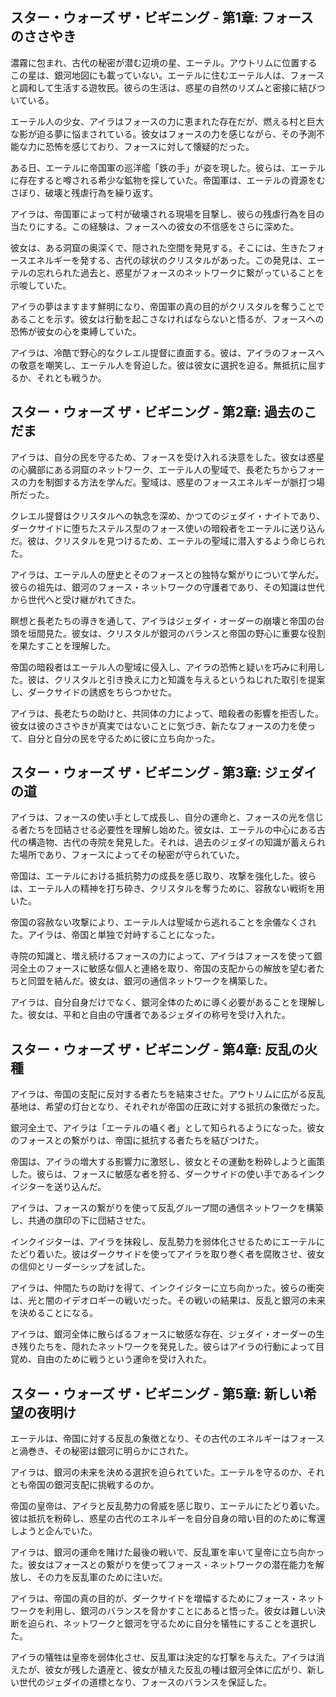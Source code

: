 ## スター・ウォーズ ザ・ビギニング - 第1章: フォースのささやき

濃霧に包まれ、古代の秘密が潜む辺境の星、エーテル。アウトリムに位置するこの星は、銀河地図にも載っていない。エーテルに住むエーテル人は、フォースと調和して生活する遊牧民。彼らの生活は、惑星の自然のリズムと密接に結びついている。

エーテル人の少女、アイラはフォースの力に恵まれた存在だが、燃える村と巨大な影が迫る夢に悩まされている。彼女はフォースの力を感じながら、その予測不能な力に恐怖を感じており、フォースに対して懐疑的だった。

ある日、エーテルに帝国軍の巡洋艦「鉄の手」が姿を現した。彼らは、エーテルに存在すると噂される希少な鉱物を探していた。帝国軍は、エーテルの資源をむさぼり、破壊と残虐行為を繰り返す。

アイラは、帝国軍によって村が破壊される現場を目撃し、彼らの残虐行為を目の当たりにする。この経験は、フォースへの彼女の不信感をさらに深めた。

彼女は、ある洞窟の奥深くで、隠された空間を発見する。そこには、生きたフォースエネルギーを発する、古代の球状のクリスタルがあった。この発見は、エーテルの忘れられた過去と、惑星がフォースのネットワークに繋がっていることを示唆していた。

アイラの夢はますます鮮明になり、帝国軍の真の目的がクリスタルを奪うことであることを示す。彼女は行動を起こさなければならないと悟るが、フォースへの恐怖が彼女の心を束縛していた。

アイラは、冷酷で野心的なクレエル提督に直面する。彼は、アイラのフォースへの敬意を嘲笑し、エーテル人を脅迫した。彼は彼女に選択を迫る。無抵抗に屈するか、それとも戦うか。


## スター・ウォーズ ザ・ビギニング - 第2章: 過去のこだま

アイラは、自分の民を守るため、フォースを受け入れる決意をした。彼女は惑星の心臓部にある洞窟のネットワーク、エーテル人の聖域で、長老たちからフォースの力を制御する方法を学んだ。聖域は、惑星のフォースエネルギーが脈打つ場所だった。

クレエル提督はクリスタルへの執念を深め、かつてのジェダイ・ナイトであり、ダークサイドに堕ちたステルス型のフォース使いの暗殺者をエーテルに送り込んだ。彼は、クリスタルを見つけるため、エーテルの聖域に潜入するよう命じられた。

アイラは、エーテル人の歴史とそのフォースとの独特な繋がりについて学んだ。彼らの祖先は、銀河のフォース・ネットワークの守護者であり、その知識は世代から世代へと受け継がれてきた。

瞑想と長老たちの導きを通して、アイラはジェダイ・オーダーの崩壊と帝国の台頭を垣間見た。彼女は、クリスタルが銀河のバランスと帝国の野心に重要な役割を果たすことを理解した。

帝国の暗殺者はエーテル人の聖域に侵入し、アイラの恐怖と疑いを巧みに利用した。彼は、クリスタルと引き換えに力と知識を与えるというねじれた取引を提案し、ダークサイドの誘惑をちらつかせた。

アイラは、長老たちの助けと、共同体の力によって、暗殺者の影響を拒否した。彼女は彼のささやきが真実ではないことに気づき、新たなフォースの力を使って、自分と自分の民を守るために彼に立ち向かった。 


## スター・ウォーズ ザ・ビギニング - 第3章: ジェダイの道

アイラは、フォースの使い手として成長し、自分の運命と、フォースの光を信じる者たちを団結させる必要性を理解し始めた。彼女は、エーテルの中心にある古代の構造物、古代の寺院を発見した。それは、過去のジェダイの知識が蓄えられた場所であり、フォースによってその秘密が守られていた。

帝国は、エーテルにおける抵抗勢力の成長を感じ取り、攻撃を強化した。彼らは、エーテル人の精神を打ち砕き、クリスタルを奪うために、容赦ない戦術を用いた。

帝国の容赦ない攻撃により、エーテル人は聖域から逃れることを余儀なくされた。アイラは、帝国と単独で対峙することになった。

寺院の知識と、増え続けるフォースの力によって、アイラはフォースを使って銀河全土のフォースに敏感な個人と連絡を取り、帝国の支配からの解放を望む者たちと同盟を結んだ。彼女は、銀河の通信ネットワークを構築した。

アイラは、自分自身だけでなく、銀河全体のために導く必要があることを理解した。彼女は、平和と自由の守護者であるジェダイの称号を受け入れた。 


## スター・ウォーズ ザ・ビギニング - 第4章: 反乱の火種

アイラは、帝国の支配に反対する者たちを結束させた。アウトリムに広がる反乱基地は、希望の灯台となり、それぞれが帝国の圧政に対する抵抗の象徴だった。

銀河全土で、アイラは「エーテルの囁く者」として知られるようになった。彼女のフォースとの繋がりは、帝国に抵抗する者たちを結びつけた。

帝国は、アイラの増大する影響力に激怒し、彼女とその運動を粉砕しようと画策した。彼らは、フォースに敏感な者を狩る、ダークサイドの使い手であるインクイジターを送り込んだ。

アイラは、フォースの繋がりを使って反乱グループ間の通信ネットワークを構築し、共通の旗印の下に団結させた。

インクイジターは、アイラを抹殺し、反乱勢力を弱体化させるためにエーテルにたどり着いた。彼はダークサイドを使ってアイラを取り巻く者を腐敗させ、彼女の信仰とリーダーシップを試した。

アイラは、仲間たちの助けを得て、インクイジターに立ち向かった。彼らの衝突は、光と闇のイデオロギーの戦いだった。その戦いの結果は、反乱と銀河の未来を決めることになる。

アイラは、銀河全体に散らばるフォースに敏感な存在、ジェダイ・オーダーの生き残りたちを、隠れたネットワークを発見した。彼らはアイラの行動によって目覚め、自由のために戦うという運命を受け入れた。 


## スター・ウォーズ ザ・ビギニング - 第5章: 新しい希望の夜明け

エーテルは、帝国に対する反乱の象徴となり、その古代のエネルギーはフォースと渦巻き、その秘密は銀河に明らかにされた。

アイラは、銀河の未来を決める選択を迫られていた。エーテルを守るのか、それとも帝国の銀河支配に挑戦するのか。

帝国の皇帝は、アイラと反乱勢力の脅威を感じ取り、エーテルにたどり着いた。彼は抵抗を粉砕し、惑星の古代のエネルギーを自分自身の暗い目的のために奪還しようと企んでいた。

アイラは、銀河の運命を賭けた最後の戦いで、反乱軍を率いて皇帝に立ち向かった。彼女はフォースとの繋がりを使ってフォース・ネットワークの潜在能力を解放し、その力を反乱軍のために注いだ。

アイラは、帝国の真の目的が、ダークサイドを増幅するためにフォース・ネットワークを利用し、銀河のバランスを脅かすことにあると悟った。彼女は難しい決断を迫られ、ネットワークと銀河を守るために自分を犠牲にすることを選択した。

アイラの犠牲は皇帝を弱体化させ、反乱軍は決定的な打撃を与えた。アイラは消えたが、彼女が残した遺産と、彼女が植えた反乱の種は銀河全体に広がり、新しい世代のジェダイの道標となり、フォースのバランスを保証した。 
